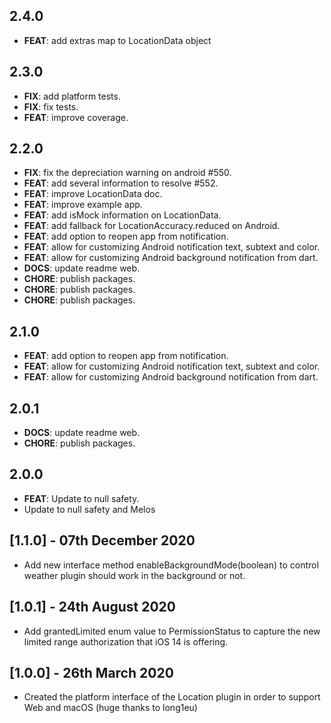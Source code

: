 ## 2.4.0

 - **FEAT**: add extras map to LocationData object

## 2.3.0

 - **FIX**: add platform tests.
 - **FIX**: fix tests.
 - **FEAT**: improve coverage.

## 2.2.0

 - **FIX**: fix the depreciation warning on android #550.
 - **FEAT**: add several information to resolve #552.
 - **FEAT**: improve LocationData doc.
 - **FEAT**: improve example app.
 - **FEAT**: add isMock information on LocationData.
 - **FEAT**: add fallback for LocationAccuracy.reduced on Android.
 - **FEAT**: add option to reopen app from notification.
 - **FEAT**: allow for customizing Android notification text, subtext and color.
 - **FEAT**: allow for customizing Android background notification from dart.
 - **DOCS**: update readme web.
 - **CHORE**: publish packages.
 - **CHORE**: publish packages.
 - **CHORE**: publish packages.

## 2.1.0

 - **FEAT**: add option to reopen app from notification.
 - **FEAT**: allow for customizing Android notification text, subtext and color.
 - **FEAT**: allow for customizing Android background notification from dart.

## 2.0.1

 - **DOCS**: update readme web.
 - **CHORE**: publish packages.

## 2.0.0

- **FEAT**: Update to null safety.
- Update to null safety and Melos

## [1.1.0] - 07th December 2020

- Add new interface method enableBackgroundMode(boolean) to control weather plugin should work in the background or not.

## [1.0.1] - 24th August 2020

- Add grantedLimited enum value to PermissionStatus to capture the new limited range authorization that iOS 14 is offering.

## [1.0.0] - 26th March 2020

- Created the platform interface of the Location plugin in order to support Web and macOS (huge thanks to long1eu)
